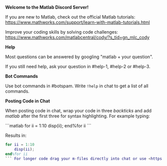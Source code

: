 **Welcome to the Matlab Discord Server!**

If you are new to Matlab, check out the official Matlab tutorials:
<https://www.mathworks.com/support/learn-with-matlab-tutorials.html>

Improve your coding skills by solving code challenges:
<https://www.mathworks.com/matlabcentral/cody/?s_tid=gn_mlc_cody>

__**Help**__

Most questions can be answered by googling "matlab + your question".

If you still need help, ask your question in #help-1, #help-2 or #help-3.

__**Bot Commands**__

Use bot commands in #botspam. Write `!help` in chat to get a list of all commands.

__**Posting Code in Chat**__

When posting code in chat, wrap your code in three *backticks* and add *matlab* after the first three for syntax highlighting. For example typing:

\`\`\`matlab
for ii = 1:10
    disp(ii);
end%for ii
\`\`\`

Results in:
```matlab
for ii = 1:10
    disp(ii);
end%for ii
``` For longer code drag your m-files directly into chat or use <https://pastebin.com>. You can also save your workspace variables as a mat-file and drag that directly into chat as well.